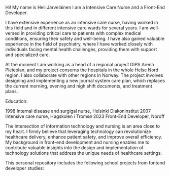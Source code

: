 
Hi!
My name is Heli Järveläinen
I am a Intensive Care Nurse and a Front-End Developer.

I have extensive experience as an intensive care nurse, having worked in this field and in different intensive care wards for several years. I am well-versed in providing critical care to patients with complex medical conditions, ensuring their safety and well-being. I have also gained valuable experience in the field of psychiatry, where I have worked closely with individuals facing mental health challenges, providing them with support and specialized care.

At the moment I am working as a head of a regional project DIPS Arena Pleieplan, and my project conserns the hospitals in the whole Helse Nord region.
I also collaborate with other regions in Norway.
The project involves designing and implementing a new journal system care plan, which replaces the current morning, evening and nigh shift documents, and treatment plans.

Education:

1998 Internal disease and surgigal nurse, Helsinki Diakoninstitut
2007 Intensive care nurse, Høgskolen i Tromsø
2023 Front-End Developer, Noroff


The intersection of information technology and nursing is an area close to my heart. I firmly believe that leveraging technology can revolutionize healthcare delivery, enhance patient safety, and improve overall efficiency. My background in front-end development and nursing enables me to contribute valuable insights into the design and implementation of technology solutions that address the unique needs of healthcare settings.


This personal repository includes the following school projects from fontend developer studies:

